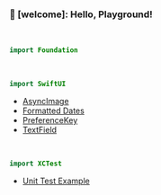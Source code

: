 ### 👋 [welcome]: Hello, Playground!

<!--
### Hi there 👋

**Kyeoeol/Kyeoeol** is a ✨ _special_ ✨ repository because its `README.md` (this file) appears on your GitHub profile.

Here are some ideas to get you started:

- 🔭 I’m currently working on ...
- 🌱 I’m currently learning ...
- 👯 I’m looking to collaborate on ...
- 🤔 I’m looking for help with ...
- 💬 Ask me about ...
- 📫 How to reach me: ...
- 😄 Pronouns: ...
- ⚡ Fun fact: ...
-->

<br>

```swift
import Foundation
```

<br>

```swift
import SwiftUI
```
- <a href="https://github.com/Kyeoeol/swiftui-async-image">AsyncImage</a>
- <a href="https://github.com/Kyeoeol/swiftui-formatted-dates">Formatted Dates</a>
- <a href="https://github.com/Kyeoeol/swiftui-preferencekey">PreferenceKey</a>
- <a href="https://github.com/Kyeoeol/swiftui-textfield">TextField</a>

<br>

```swift
import XCTest
```
- <a href="https://github.com/Kyeoeol/example-unit-tests">Unit Test Example</a>
